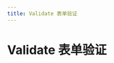 ```yaml
---
title: Validate 表单验证
---
```

# Validate 表单验证 

<ClientOnly>
  <validate-demo></validate-demo>
</ClientOnly>

<validate-attributes></validate-attributes>